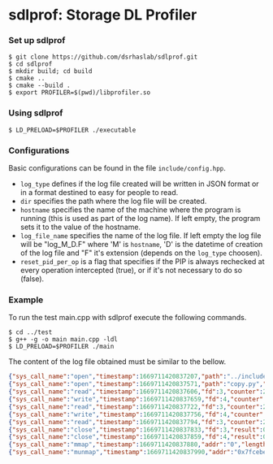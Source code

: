 
# sdlprof: Storage DL Profiler
### Set up sdlprof
```shell
$ git clone https://github.com/dsrhaslab/sdlprof.git
$ cd sdlprof
$ mkdir build; cd build
$ cmake ..
$ cmake --build .
$ export PROFILER=$(pwd)/libprofiler.so
```

### Using sdlprof
```shell
$ LD_PRELOAD=$PROFILER ./executable
```

### Configurations
Basic configurations can be found in the file `include/config.hpp`.

- `log_type` defines if the log file created will be written in JSON format or in a format destined to easy for people to read.
- `dir` specifies the path where the log file will be created.
- `hostname` specifies the name of the machine where the program is running (this is used as part of the log name). If left empty, the program sets it to the value of the hostname.
- `log_file_name` specifies the name of the log file. If left empty the log file will be "log_M_D.F" where 'M' is `hostname`, 'D' is the datetime of creation of the log file and "F" it's extension (depends on the `log_type` choosen).
- `reset_pid_per_op` is a flag that specifies if the PIP is always rechecked at every operation intercepted (true), or if it's not necessary to do so (false).

### Example 
To run the test main.cpp with sdlprof execute the following commands.
``` shell
$ cd ../test
$ g++ -g -o main main.cpp -ldl
$ LD_PRELOAD=$PROFILER ./main
```

The content of the log file obtained must be similar to the bellow.
```json
{"sys_call_name":"open","timestamp":1669711420837207,"path":"../include/config.hpp","result":3,"pid":332680}
{"sys_call_name":"open","timestamp":1669711420837571,"path":"copy.py","result":4,"pid":332680}
{"sys_call_name":"read","timestamp":1669711420837606,"fd":3,"counter":256,"result":256,"pid":332680}
{"sys_call_name":"write","timestamp":1669711420837659,"fd":4,"counter":256,"result":256,"pid":332680}
{"sys_call_name":"read","timestamp":1669711420837722,"fd":3,"counter":256,"result":13,"pid":332680}
{"sys_call_name":"write","timestamp":1669711420837756,"fd":4,"counter":13,"result":13,"pid":332680}
{"sys_call_name":"read","timestamp":1669711420837794,"fd":3,"counter":256,"result":0,"pid":332680}
{"sys_call_name":"close","timestamp":1669711420837833,"fd":3,"result":0,"pid":332680}
{"sys_call_name":"close","timestamp":1669711420837859,"fd":4,"result":0,"pid":332680}
{"sys_call_name":"mmap","timestamp":1669711420837880,"addr":"0","length":20,"prot":3,"flags":34,"fd":0,"offset":0,"pid":332680}
{"sys_call_name":"munmap","timestamp":1669711420837990,"addr":"0x7fcebe62e000","length":40,"result":0,"pid":332680}
```
